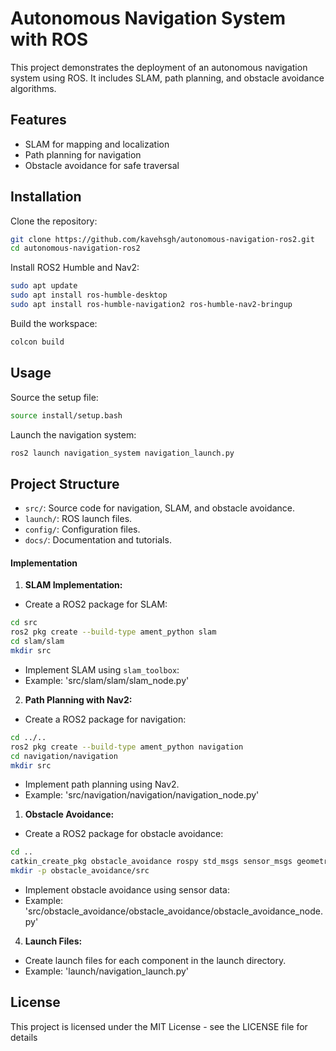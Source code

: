 # Autonomous Navigation System with ROS

This project demonstrates the deployment of an autonomous navigation system using ROS. It includes SLAM, path planning, and obstacle avoidance algorithms.

## Features
- SLAM for mapping and localization
- Path planning for navigation
- Obstacle avoidance for safe traversal

## Installation

Clone the repository:

```bash
git clone https://github.com/kavehsgh/autonomous-navigation-ros2.git
cd autonomous-navigation-ros2
```

Install ROS2 Humble and Nav2:

```bash
sudo apt update
sudo apt install ros-humble-desktop
sudo apt install ros-humble-navigation2 ros-humble-nav2-bringup
```

Build the workspace:

```bash
colcon build
```

## Usage

Source the setup file:

```bash
source install/setup.bash
```


Launch the navigation system:

```bash
ros2 launch navigation_system navigation_launch.py
```

## Project Structure

- `src/`: Source code for navigation, SLAM, and obstacle avoidance.
- `launch/`: ROS launch files.
- `config/`: Configuration files.
- `docs/`: Documentation and tutorials.



#### Implementation

1. **SLAM Implementation:**

- Create a ROS2 package for SLAM:
  
```bash
cd src
ros2 pkg create --build-type ament_python slam
cd slam/slam
mkdir src
```

- Implement SLAM using `slam_toolbox`:
- Example: 'src/slam/slam/slam_node.py'


2. **Path Planning with Nav2:**

- Create a ROS2 package for navigation:

```bash
cd ../..
ros2 pkg create --build-type ament_python navigation
cd navigation/navigation
mkdir src
```
- Implement path planning using Nav2.
- Example: 'src/navigation/navigation/navigation_node.py'


1. **Obstacle Avoidance:**

- Create a ROS2 package for obstacle avoidance:
```bash
cd ..
catkin_create_pkg obstacle_avoidance rospy std_msgs sensor_msgs geometry_msgs
mkdir -p obstacle_avoidance/src
```

- Implement obstacle avoidance using sensor data:
- Example: 'src/obstacle_avoidance/obstacle_avoidance/obstacle_avoidance_node.py'

4. **Launch Files:**

- Create launch files for each component in the launch directory.
- Example: 'launch/navigation_launch.py'

## License
This project is licensed under the MIT License - see the LICENSE file for details


